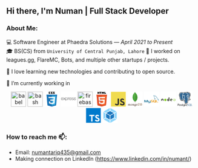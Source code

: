 ## Hi there, I'm Numan | Full Stack Developer

### About Me:
  💻 Software Engineer at Phaedra Solutions — *April 2021 to Present*  
  🎓 BS(CS) from `University of Central Punjab, Lahore`
  👷‍ I worked on leagues.gg, FlareMC, Bots, and multiple other startups / projects.
  
  🔭 I love learning new technologies and contributing to open source.
  
🔭 I’m currently working in

<p align="center">
  <img src="https://www.vectorlogo.zone/logos/babeljs/babeljs-icon.svg" title="babel" width="40" height="40"/> 
  <img src="https://www.vectorlogo.zone/logos/gnu_bash/gnu_bash-icon.svg" title="bash" width="40" height="40"/> 
  <img src="https://raw.githubusercontent.com/devicons/devicon/master/icons/css3/css3-original-wordmark.svg" title="css3" width="40" height="40"/>
   <img src="https://raw.githubusercontent.com/devicons/devicon/master/icons/express/express-original-wordmark.svg" title="express" width="40" height="40"/> 
   <img src="https://www.vectorlogo.zone/logos/firebase/firebase-icon.svg" title="firebase" width="40" height="40"/>
   <img src="https://raw.githubusercontent.com/devicons/devicon/master/icons/html5/html5-original-wordmark.svg" title="html5" width="40" height="40"/> <img <img src="https://raw.githubusercontent.com/devicons/devicon/master/icons/javascript/javascript-original.svg" title="javascript" width="40" height="40"/> 
   <img src="https://raw.githubusercontent.com/devicons/devicon/master/icons/mongodb/mongodb-original-wordmark.svg" title="mongodb" width="40" height="40"/> 
   <img src="https://raw.githubusercontent.com/devicons/devicon/master/icons/mysql/mysql-original-wordmark.svg" title="mysql" width="40" height="40"/> <img src="https://raw.githubusercontent.com/devicons/devicon/master/icons/nodejs/nodejs-original-wordmark.svg" title="nodejs" width="40" height="40"/> 
   <img src="https://raw.githubusercontent.com/devicons/devicon/master/icons/postgresql/postgresql-original-wordmark.svg" title="postgresql" width="40" height="40"/> 
   <img src="https://raw.githubusercontent.com/devicons/devicon/master/icons/typescript/typescript-original.svg" title="typescript" width="40" height="40"/> 
   <img src="https://raw.githubusercontent.com/devicons/devicon/master/icons/webpack/webpack-original.svg" title="webpack" width="40" height="40"/>
   </p>


### How to reach me 📫:
- Email: numantariq435@gmail.com
- Making connection on LinkedIn (https://www.linkedin.com/in/numant/)

<!---
numantariq435/numantariq435 is a ✨ special ✨ repository because its `README.md` (this file) appears on your GitHub profile.
You can click the Preview link to take a look at your changes.
--->

